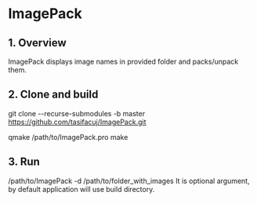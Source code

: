 # ImagePack

## 1.  Overview

ImagePack displays image names in provided folder and packs/unpack them.

## 2. Clone and build
git clone --recurse-submodules -b master https://github.com/tasifacuj/ImagePack.git

qmake /path/to/ImagePack.pro
make

## 3. Run
/path/to/ImagePack -d /path/to/folder_with_images
It is optional argument, by default application will use build directory.

